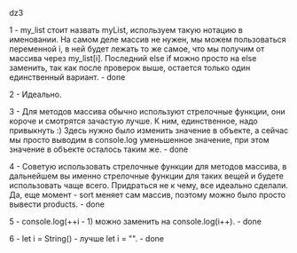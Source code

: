 dz3

1 - my_list стоит назвать myList, используем такую нотацию в именовании.
На самом деле массив не нужен, мы можем пользоваться переменной i, в ней будет лежать то же самое, что мы получим от массива через my_list[i].
Последний else if можно просто на else заменить, так как после проверок выше, остается только один единственный вариант. - done

2 - Идеально.

3 - Для методов массива обычно используют стрелочные функции, они короче и смотрятся зачастую лучше. К ним, единственное, надо привыкнуть :)
Здесь нужно было изменить значение в объекте, а сейчас мы просто выводим в console.log уменьшенное значение, при этом значение в объекте осталось таким же. - done

4 - Советую использовать стрелочные функции для методов массива, в дальнейшем вы именно стрелочные функции для таких вещей и будете использовать чаще всего.
Придраться не к чему, все идеально сделали.
Да, еще момент - sort меняет сам массив, поэтому можно было просто вывести products. - done

5 - console.log(++i - 1) можно заменить на console.log(i++). - done

6 - let i = String() - лучше let i = "". - done
 
